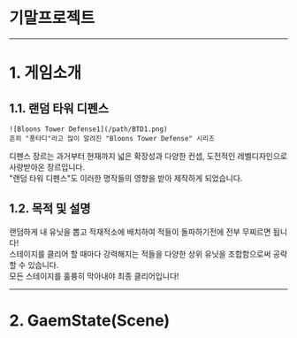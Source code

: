 기말프로젝트
============
---------------------------------------
# 1. 게임소개
## 1.1. 랜덤 타워 디펜스
```
![Bloons Tower Defense1](/path/BTD1.png)  
흔히 "풍타디"라고 많이 알려진 "Bloons Tower Defense" 시리즈
```
디펜스 장르는 과거부터 현재까지 넓은 확장성과 다양한 컨셉, 도전적인 레벨디자인으로 사랑받아온 장르입니다.   
"랜덤 타워 디펜스"도 이러한 명작들의 영향을 받아 제작하게 되었습니다.

## 1.2. 목적 및 설명
랜덤하게 내 유닛을 뽑고 적재적소에 배치하여 적들이 돌파하기전에 전부 무찌르면 됩니다!   
스테이지를 클리어 할 때마다 강력해지는 적들을 다양한 상위 유닛을 조합함으로써 공략할 수 있습니다.  
모든 스테이지를 훌륭히 막아내야 최종 클리어입니다!

---------------------------------------

# 2. GaemState(Scene)
## 
